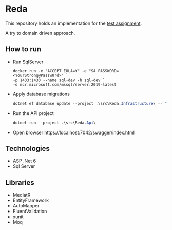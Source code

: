 # Reda

This repository holds an implementation for the [test assignment](https://github.com/albumprinter/dotnet-engineer-assignment).

A try to domain driven approach.

## How to run

- Run SqlServer

    ```text
    docker run -e "ACCEPT_EULA=Y" -e "SA_PASSWORD=<YourStrong@Passw0rd>" `
    -p 1433:1433 --name sql-dev -h sql-dev `
    -d mcr.microsoft.com/mssql/server:2019-latest
    ```

- Apply database migrations

    ```ps1
    dotnet ef database update --project .\src\Reda.Infrastructure\ -- "Server=127.0.0.1,1433;Database=Reda;User Id=SA;Password=<YourStrong@Passw0rd>"
    ```

- Run the API project

    ```ps1
    dotnet run --project .\src\Reda.Api\
    ```

- Open browser https://localhost:7042/swagger/index.html

## Technologies

- ASP .Net 6
- Sql Server

## Libraries

- MediatR
- EntityFramework
- AutoMapper
- FluentValidation
- xunit
- Moq
